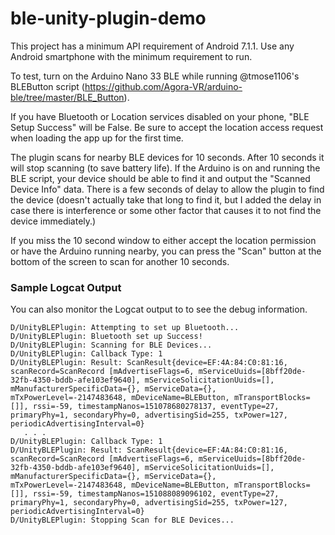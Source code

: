 # ble-unity-plugin-demo

This project has a minimum API requirement of Android 7.1.1. Use any Android smartphone with the minimum requirement to run.

To test, turn on the Arduino Nano 33 BLE while running @tmose1106's BLEButton script (https://github.com/Agora-VR/arduino-ble/tree/master/BLE_Button).

If you have Bluetooth or Location services disabled on your phone, "BLE Setup Success" will be False. Be sure to accept the location access request when loading the app up for the first time.

The plugin scans for nearby BLE devices for 10 seconds. After 10 seconds it will stop scanning (to save battery life). If the Arduino is on and running the BLE script, your device should be able to find it and output the "Scanned Device Info" data. There is a few seconds of delay to allow the plugin to find the device (doesn't actually take that long to find it, but I added the delay in case there is interference or some other factor that causes it to not find the device immediately.)

If you miss the 10 second window to either accept the location permission or have the Arduino running nearby, you can press the "Scan" button at the bottom of the screen to scan for another 10 seconds.


### Sample Logcat Output

You can also monitor the Logcat output to to see the debug information.

```
D/UnityBLEPlugin: Attempting to set up Bluetooth...
D/UnityBLEPlugin: Bluetooth set up Success!
D/UnityBLEPlugin: Scanning for BLE Devices...
D/UnityBLEPlugin: Callback Type: 1
D/UnityBLEPlugin: Result: ScanResult{device=EF:4A:84:C0:81:16, scanRecord=ScanRecord [mAdvertiseFlags=6, mServiceUuids=[8bff20de-32fb-4350-bddb-afe103ef9640], mServiceSolicitationUuids=[], mManufacturerSpecificData={}, mServiceData={}, mTxPowerLevel=-2147483648, mDeviceName=BLEButton, mTransportBlocks=[]], rssi=-59, timestampNanos=151078680278137, eventType=27, primaryPhy=1, secondaryPhy=0, advertisingSid=255, txPower=127, periodicAdvertisingInterval=0}
   . . .
D/UnityBLEPlugin: Callback Type: 1
D/UnityBLEPlugin: Result: ScanResult{device=EF:4A:84:C0:81:16, scanRecord=ScanRecord [mAdvertiseFlags=6, mServiceUuids=[8bff20de-32fb-4350-bddb-afe103ef9640], mServiceSolicitationUuids=[], mManufacturerSpecificData={}, mServiceData={}, mTxPowerLevel=-2147483648, mDeviceName=BLEButton, mTransportBlocks=[]], rssi=-59, timestampNanos=151088089096102, eventType=27, primaryPhy=1, secondaryPhy=0, advertisingSid=255, txPower=127, periodicAdvertisingInterval=0}
D/UnityBLEPlugin: Stopping Scan for BLE Devices...
```